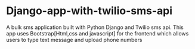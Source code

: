 # Django-app-with-twilio-sms-api
A bulk sms application built with Python Django and Twilio sms api. This app uses Bootstrap[Html,css and javascript] for the frontend which allows users to type text message and upload phone numbers

